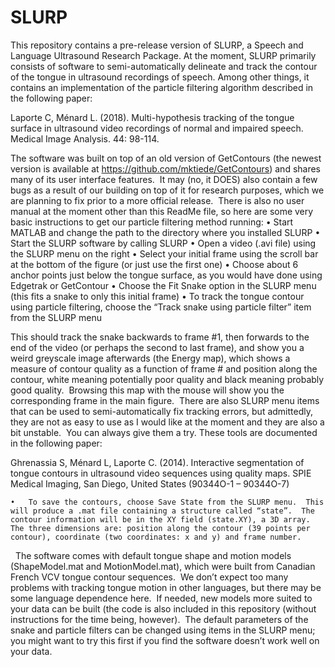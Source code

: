# SLURP

This repository contains a pre-release version of SLURP, a Speech and Language Ultrasound Research Package.  At the moment, SLURP primarily consists of software to semi-automatically delineate and track the contour of the tongue in ultrasound recordings of speech.  Among other things, it contains an implementation of the particle filtering algorithm described in the following paper:

Laporte C, Ménard L. (2018). Multi-hypothesis tracking of the tongue surface in ultrasound video recordings of normal and impaired speech. Medical Image Analysis. 44: 98-114.

The software was built on top of an old version of GetContours (the newest version is available at https://github.com/mktiede/GetContours) and shares many of its user interface features.  It may (no, it DOES) also contain a few bugs as a result of our building on top of it for research purposes, which we are planning to fix prior to a more official release.  There is also no user manual at the moment other than this ReadMe file, so here are some very basic instructions to get our particle filtering method running:
	•	Start MATLAB and change the path to the directory where you installed SLURP
	•	Start the SLURP software by calling SLURP
	•	Open a video (.avi file) using the SLURP menu on the right
	•	Select your initial frame using the scroll bar at the bottom of the figure (or just use the first one)
	•	Choose about 6 anchor points just below the tongue surface, as you would have done using Edgetrak or GetContour
	•	Choose the Fit Snake option in the SLURP menu (this fits a snake to only this initial frame)
	•	To track the tongue contour using particle filtering, choose the “Track snake using particle filter” item from the SLURP menu

This should track the snake backwards to frame #1, then forwards to the end of the video (or perhaps the second to last frame), and show you a weird greyscale image afterwards (the Energy map), which shows a measure of contour quality as a function of frame # and position along the contour, white meaning potentially poor quality and black meaning probably good quality.  Browsing this map with the mouse will show you the corresponding frame in the main figure.  There are also SLURP menu items that can be used to semi-automatically fix tracking errors, but admittedly, they are not as easy to use as I would like at the moment and they are also a bit unstable.  You can always give them a try.  These tools are documented in the following paper:

Ghrenassia S, Ménard L, Laporte C. (2014). Interactive segmentation of tongue contours in ultrasound video sequences using quality maps. SPIE Medical Imaging, San Diego, United States (90344O-1 – 90344O-7)

	•	To save the contours, choose Save State from the SLURP menu.  This will produce a .mat file containing a structure called “state”.  The contour information will be in the XY field (state.XY), a 3D array.  The three dimensions are: position along the contour (39 points per contour), coordinate (two coordinates: x and y) and frame number.
 
The software comes with default tongue shape and motion models (ShapeModel.mat and MotionModel.mat), which were built from Canadian French VCV tongue contour sequences.  We don’t expect too many problems with tracking tongue motion in other languages, but there may be some language dependence here.  If needed, new models more suited to your data can be built (the code is also included in this repository (without instructions for the time being, however).  The default parameters of the snake and particle filters can be changed using items in the SLURP menu; you might want to try this first if you find the software doesn’t work well on your data.  
